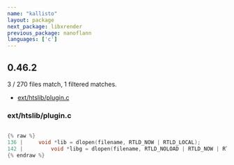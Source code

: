 ```yaml
---
name: "kallisto"
layout: package
next_package: libxrender
previous_package: nanoflann
languages: ['c']
---
```

## 0.46.2
3 / 270 files match, 1 filtered matches.

 - [ext/htslib/plugin.c](#exthtslibpluginc)

### ext/htslib/plugin.c

```c

{% raw %}
136 |     void *lib = dlopen(filename, RTLD_NOW | RTLD_LOCAL);
142 |         void *libg = dlopen(filename, RTLD_NOLOAD | RTLD_NOW | RTLD_GLOBAL);
{% endraw %}

```